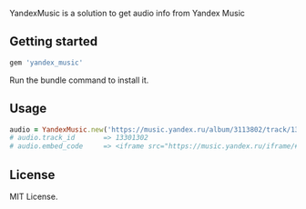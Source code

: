 YandexMusic is a solution to get audio info from Yandex Music

## Getting started

```ruby
gem 'yandex_music'
```

Run the bundle command to install it.

## Usage

``` ruby
audio = YandexMusic.new('https://music.yandex.ru/album/3113802/track/13301302')
# audio.track_id       => 13301302
# audio.embed_code     => <iframe src="https://music.yandex.ru/iframe/#track/13301302" frameborder="0" width="100%" height="100" style="border:none;width:100%;height:100px;"></iframe>
```

## License

MIT License.
